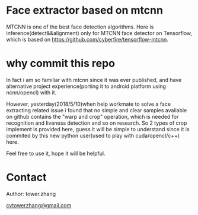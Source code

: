 # Face extractor based on mtcnn

MTCNN is one of the best face detection algorithms.
Here is inference(detect&&alignment) only for MTCNN face detector on Tensorflow, which is based on https://github.com/cyberfire/tensorflow-mtcnn.

# why commit this repo

In fact i am so familiar with mtcnn since it was ever published, and have alternative project experience(porting it to android platform using ncnn/opencl) with it.

However, yesterday(2018/5/10)when help workmate to solve a face extracting related issue i found that no simple and clear samples available on github contains the "warp and crop" operation, which is needed for recognition and liveness detection and so on research. So 2 types of crop implement is provided here, guess it will be simple to understand since it is commited by this new python user(used to play with cuda/opencl/c++) here.

Feel free to use it, hope it will be helpful.

# Contact 
Author: tower.zhang

cvtowerzhang@gmail.com 



